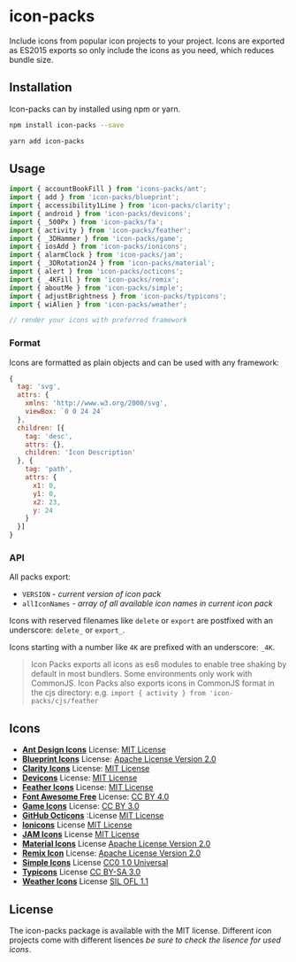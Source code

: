 # icon-packs

Include icons from popular icon projects to your project. Icons are exported as ES2015 exports so only include the icons as you need, which reduces bundle size.

## Installation

Icon-packs can by installed using npm or yarn.

```bash
npm install icon-packs --save
```

```bash
yarn add icon-packs
```

## Usage

```js
import { accountBookFill } from 'icons-packs/ant';
import { add } from 'icon-packs/blueprint';
import { accessibility1Line } from 'icon-packs/clarity';
import { android } from 'icon-packs/devicons';
import { _500Px } from 'icon-packs/fa';
import { activity } from 'icon-packs/feather';
import { _3DHammer } from 'icon-packs/game';
import { iosAdd } from 'icon-packs/ionicons';
import { alarmClock } from 'icon-packs/jam';
import { _3DRotation24 } from 'icon-packs/material';
import { alert } from 'icon-packs/octicons';
import { _4KFill } from 'icon-packs/remix';
import { aboutMe } from 'icon-packs/simple';
import { adjustBrightness } from 'icon-packs/typicons';
import { wiAlien } from 'icon-packs/weather';

// render your icons with preferred framework
```

### Format

Icons are formatted as plain objects and can be used with any framework:

```js
{
  tag: 'svg',
  attrs: {
    xmlns: 'http://www.w3.org/2000/svg',
    viewBox: `0 0 24 24`
  },
  children: [{
    tag: 'desc',
    attrs: {},
    children: 'Icon Description'
  }, {
    tag: 'path',
    attrs: {
      x1: 0,
      y1: 0,
      x2: 23,
      y: 24
    }
  }]
}
```

### API

All packs export:

- `VERSION` - _current version of icon pack_
- `allIconNames` - _array of all available icon names in current icon pack_

Icons with reserved filenames like `delete` or `export` are postfixed with an underscore: `delete_` or `export_`.

Icons starting with a number like `4K` are prefixed with an underscore: `_4K`.

> Icon Packs exports all icons as es6 modules to enable tree shaking by default in most bundlers. Some environments only work with CommonJS. Icon Packs also exports icons in CommonJS format in the cjs directory: e.g. `import { activity } from 'icon-packs/cjs/feather`

## Icons

- [**Ant Design Icons**](https://ant.design/components/icon) License: [MIT License](https://github.com/ant-design/ant-design-icons/blob/master/packages/icons/package.json)
- [**Blueprint Icons**](https://blueprintjs.com/docs/#icons) License: [Apache License Version 2.0](https://github.com/palantir/blueprint/blob/develop/packages/icons/LICENSE)
- [**Clarity Icons**](https://clarity.design/icons) License: [MIT License](https://github.com/vmware/clarity-assets/blob/master/LICENSE)
- [**Devicons**](https://vorillaz.github.io/devicons) License: [MIT License](https://opensource.org/licenses/MIT)
- [**Feather Icons**](https://feathericons.com) License: [MIT License](https://github.com/feathericons/feather/blob/master/LICENSE)
- [**Font Awesome Free**](https://fontawesome.com/) License: [CC BY 4.0](https://creativecommons.org/licenses/by/4.0/)
- [**Game Icons**](https://game-icons.net) License: [CC BY 3.0](https://github.com/game-icons/icons/blob/master/license.txt)
- [**GitHub Octicons**](https://octicons.github.com/) :License [MIT License](https://github.com/primer/octicons/blob/master/LICENSE)
- [**Ionicons**](https://ionicons.com) License [MIT License](https://github.com/ionic-team/ionicons/blob/master/LICENSE)
- [**JAM Icons**](https://jam-icons.com/) License [MIT License](https://github.com/michaelampr/jam/blob/master/LICENSE)
- [**Material Icons**](http://google.github.io/material-design-icons) License [Apache License Version 2.0](https://github.com/google/material-design-icons/blob/master/LICENSE)
- [**Remix Icon**](https://remixicon.com) License: [Apache License Version 2.0](https://github.com/Remix-Design/RemixIcon/blob/master/License)
- [**Simple Icons**](https://simpleicons.org) License [CC0 1.0 Universal](https://github.com/simple-icons/simple-icons/blob/develop/LICENSE.md)
- [**Typicons**](https://www.s-ings.com/typicons) License [CC BY-SA 3.0](https://creativecommons.org/licenses/by-sa/3.0/)
- [**Weather Icons**](https://erikflowers.github.io/weather-icons) License [SIL OFL 1.1](https://scripts.sil.org/cms/scripts/page.php?site_id=nrsi&id=OFL)

## License

The icon-packs package is available with the MIT license. Different icon projects come with different lisences _be sure to check the lisence for used icons_.
